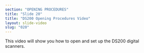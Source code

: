 ```yaml
---
section: "OPENING PROCEDURES"
title: "Slide 20"
title: "DS200 Opening Procedures Video"
layout: slide-video
slug: "020"
---
```


This video will show you how to open and set up the DS200 digital scanners.

